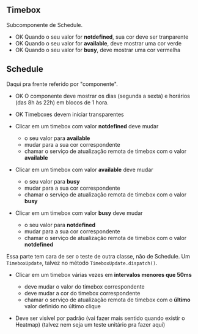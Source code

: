 ## Timebox
Subcomponente de Schedule.

- OK Quando o seu valor for **notdefined**, sua cor deve ser tranparente
- OK Quando o seu valor for **available**, deve mostrar uma cor verde
- OK Quando o seu valor for **busy**, deve mostrar uma cor vermelha

## Schedule

Daqui pra frente referido por "componente".

- OK O componente deve mostrar os dias (segunda a sexta) e horários (das 8h às 22h)
em blocos de 1 hora.

- OK Timeboxes devem iniciar transparentes

- Clicar em um timebox com valor **notdefined** deve mudar
  - o seu valor para **available** 
  - mudar para a sua cor correspondente
  - chamar o serviço de atualização remota de timebox com o valor **available**

- Clicar em um timebox com valor **available** deve mudar
  - o seu valor para **busy** 
  - mudar para a sua cor correspondente
  - chamar o serviço de atualização remota de timebox com o valor **busy**

- Clicar em um timebox com valor **busy** deve mudar
  - o seu valor para **notdefined** 
  - mudar para a sua cor correspondente
  - chamar o serviço de atualização remota de timebox com o valor **notdefined**

Essa parte tem cara de ser o teste de outra classe, não de Schedule.
Um `TimeboxUpdate`, talvez no método `TimeboxUpdate.dispatch()`.

- Clicar em um timebox várias vezes em **intervalos menores que 50ms**
  - deve mudar o valor do timebox correspondente
  - deve mudar a cor do timebox correspondente
  - chamar o serviço de atualização remota de timebox com o **último** valor definido no último clique

- Deve ser visível por padrão (vai fazer mais sentido quando existir o Heatmap)
(talvez nem seja um teste unitário pra fazer aqui)